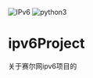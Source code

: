 ![IPv6](https://www.ipv6ready.org/images/logo.jpg)
![python3](https://www.python.org/static/community_logos/python-logo.png)


# ipv6Project
关于赛尔网ipv6项目的
